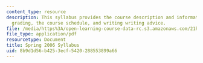 ```yaml
---
content_type: resource
description: This syllabus provides the course description and information on requirements,
  grading, the course schedule, and writing writing advice.
file: /media/https%3A/open-learning-course-data-rc.s3.amazonaws.com/21h-443-european-imperialism-in-the-19th-and-20th-centuries-spring-2006/8b9d1d56b4253ecf5420288553899a66_MIT21H_443s06_sylls06.pdf
file_type: application/pdf
resourcetype: Document
title: Spring 2006 Syllabus
uid: 8b9d1d56-b425-3ecf-5420-288553899a66
---
```

